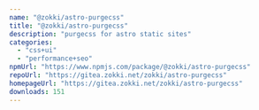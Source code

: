 ```yaml
---
name: "@zokki/astro-purgecss"
title: "@zokki/astro-purgecss"
description: "purgecss for astro static sites"
categories:
  - "css+ui"
  - "performance+seo"
npmUrl: "https://www.npmjs.com/package/@zokki/astro-purgecss"
repoUrl: "https://gitea.zokki.net/zokki/astro-purgecss"
homepageUrl: "https://gitea.zokki.net/zokki/astro-purgecss"
downloads: 151
---
```

